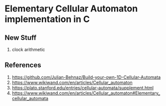 # Elementary Cellular Automaton implementation in C

## New Stuff

1. clock arithmetic

## References

1. https://github.com/Julian-Behnaz/Build-your-own-1D-Cellular-Automata
2. https://www.wikiwand.com/en/articles/Cellular_automaton
3. https://plato.stanford.edu/entries/cellular-automata/supplement.html
4. https://www.wikiwand.com/en/articles/Cellular_automaton#Elementary_cellular_automata
